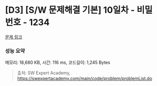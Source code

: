 # [D3] [S/W 문제해결 기본] 10일차 - 비밀번호 - 1234 

[문제 링크](https://swexpertacademy.com/main/code/problem/problemDetail.do?contestProbId=AV14_DEKAJcCFAYD) 

### 성능 요약

메모리: 18,680 KB, 시간: 116 ms, 코드길이: 1,245 Bytes



> 출처: SW Expert Academy, https://swexpertacademy.com/main/code/problem/problemList.do